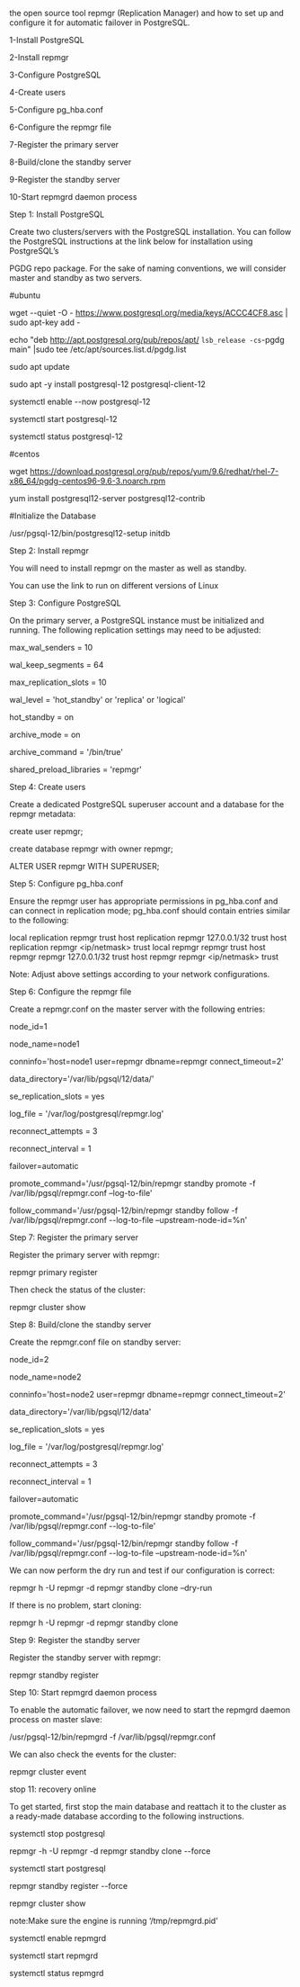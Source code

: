 the open source tool repmgr (Replication Manager) and how to set up and configure it for automatic failover in PostgreSQL.

1-Install PostgreSQL

2-Install repmgr

3-Configure PostgreSQL

4-Create users

5-Configure pg_hba.conf

6-Configure the repmgr file

7-Register the primary server

8-Build/clone the standby server

9-Register the standby server

10-Start repmgrd daemon process

Step 1: Install PostgreSQL

Create two clusters/servers with the PostgreSQL installation. You can follow the PostgreSQL instructions at the link below for installation using PostgreSQL’s 

PGDG repo package. For the sake of naming conventions, we will consider master and standby as two servers.

#ubuntu

wget --quiet -O - https://www.postgresql.org/media/keys/ACCC4CF8.asc | sudo apt-key add -

echo "deb http://apt.postgresql.org/pub/repos/apt/ `lsb_release -cs`-pgdg main" |sudo tee  /etc/apt/sources.list.d/pgdg.list

sudo apt update

sudo apt -y install postgresql-12 postgresql-client-12

systemctl enable --now postgresql-12

systemctl start postgresql-12

systemctl status postgresql-12


#centos

wget https://download.postgresql.org/pub/repos/yum/9.6/redhat/rhel-7-x86_64/pgdg-centos96-9.6-3.noarch.rpm

yum install postgresql12-server postgresql12-contrib

#Initialize the Database

/usr/pgsql-12/bin/postgresql12-setup initdb


Step 2: Install repmgr

You will need to install repmgr on the master as well as standby.

You can use the link to run on different versions of Linux

Step 3: Configure PostgreSQL

On the primary server, a PostgreSQL instance must be initialized and running. The following replication settings may need to be adjusted:


max_wal_senders = 10 

wal_keep_segments = 64

max_replication_slots = 10 

wal_level = 'hot_standby' or 'replica' or 'logical' 

hot_standby = on 

archive_mode = on 

archive_command = '/bin/true' 

shared_preload_libraries = 'repmgr'

Step 4: Create users

Create a dedicated PostgreSQL superuser account and a database for the repmgr metadata:

create user repmgr; 

create database repmgr with owner repmgr;

ALTER USER repmgr WITH SUPERUSER;

Step 5: Configure pg_hba.conf

Ensure the repmgr user has appropriate permissions in pg_hba.conf and can connect in replication mode; pg_hba.conf should contain entries similar to the following:

local      replication      repmgr                         trust
host       replication      repmgr        127.0.0.1/32     trust
host       replication      repmgr        <ip/netmask>     trust
local       repmgr          repmgr                         trust
host        repmgr          repmgr        127.0.0.1/32     trust
host        repmgr          repmgr        <ip/netmask>     trust

Note: Adjust above settings according to your network configurations.

Step 6: Configure the repmgr file

Create a repmgr.conf on the master server with the following entries:

node_id=1

node_name=node1

conninfo='host=node1 user=repmgr dbname=repmgr connect_timeout=2'

data_directory='/var/lib/pgsql/12/data/'

se_replication_slots = yes

log_file = '/var/log/postgresql/repmgr.log'

reconnect_attempts = 3

reconnect_interval = 1

failover=automatic

promote_command='/usr/pgsql-12/bin/repmgr standby promote -f /var/lib/pgsql/repmgr.conf –log-to-file'

follow_command='/usr/pgsql-12/bin/repmgr standby follow -f /var/lib/pgsql/repmgr.conf --log-to-file –upstream-node-id=%n'

Step 7: Register the primary server

Register the primary server with repmgr:

repmgr  primary register

Then check the status of the cluster:

repmgr  cluster show

Step 8: Build/clone the standby server

Create the repmgr.conf file on standby server:

node_id=2

node_name=node2

conninfo='host=node2 user=repmgr dbname=repmgr connect_timeout=2'

data_directory='/var/lib/pgsql/12/data'

se_replication_slots = yes

log_file = '/var/log/postgresql/repmgr.log'

reconnect_attempts = 3

reconnect_interval = 1

failover=automatic

promote_command='/usr/pgsql-12/bin/repmgr standby promote -f /var/lib/pgsql/repmgr.conf --log-to-file'

follow_command='/usr/pgsql-12/bin/repmgr standby follow -f /var/lib/pgsql/repmgr.conf --log-to-file –upstream-node-id=%n'

We can now perform the dry run and test if our configuration is correct:

repmgr h <ipmaster> -U repmgr -d repmgr standby clone –dry-run

If there is no problem, start cloning:

repmgr h <ipmaster> -U repmgr -d repmgr standby clone

Step 9: Register the standby server

Register the standby server with repmgr:

repmgr standby register

Step 10: Start repmgrd daemon process


To enable the automatic failover, we now need to start the repmgrd daemon process on master slave:

/usr/pgsql-12/bin/repmgrd -f /var/lib/pgsql/repmgr.conf

We can also check the events for the cluster:

repmgr  cluster event

stop 11: recovery online

To get started, first stop the main database and reattach it to the cluster as a ready-made database according to the following instructions.

systemctl stop postgresql


repmgr -h <ipmaster2> -U repmgr -d repmgr  standby clone --force

systemctl start postgresql

repmgr  standby register --force

repmgr  cluster show

note:Make sure the engine is running ‘/tmp/repmgrd.pid’



systemctl enable repmgrd

systemctl start repmgrd

systemctl status repmgrd
